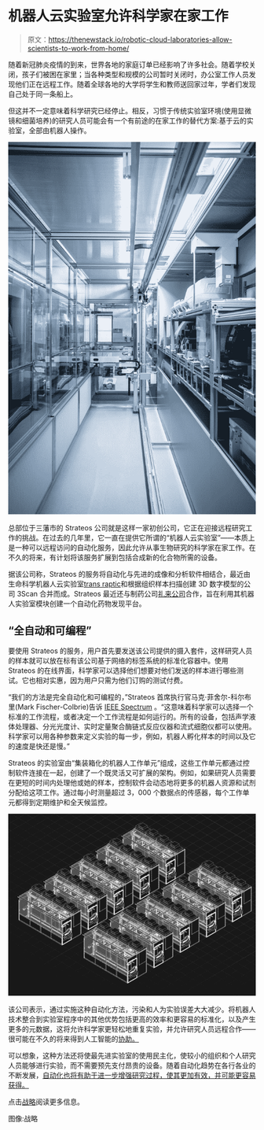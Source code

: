 # 机器人云实验室允许科学家在家工作

> 原文：<https://thenewstack.io/robotic-cloud-laboratories-allow-scientists-to-work-from-home/>

随着新冠肺炎疫情的到来，世界各地的家庭订单已经影响了许多社会。随着学校关闭，孩子们被困在家里；当各种类型和规模的公司暂时关闭时，办公室工作人员发现他们正在远程工作。随着全球各地的大学将学生和教师送回家过年，学者们发现自己处于同一条船上。

但这并不一定意味着科学研究已经停止。相反，习惯于传统实验室环境(使用显微镜和细菌培养)的研究人员可能会有一个有前途的在家工作的替代方案:基于云的实验室，全部由机器人操作。

![](img/b1fe80f3cc1c20f8fdb55b4cdd4fcc4c.png)

总部位于三藩市的 Strateos 公司就是这样一家初创公司，它正在迎接远程研究工作的挑战。在过去的几年里，它一直在提供它所谓的“机器人云实验室”——本质上是一种可以远程访问的自动化服务，因此允许从事生物研究的科学家在家工作。在不久的将来，有计划将该服务扩展到包括合成新的化合物所需的设备。

据该公司称，Strateos 的服务将自动化与先进的成像和分析软件相结合，最近由生命科学机器人云实验室[trans raptic](https://www.transcriptic.com/)和根据组织样本扫描创建 3D 数字模型的公司 3Scan 合并而成。Strateos 最近还与制药公司[礼来公司](https://www.lilly.com/)合作，旨在利用其机器人实验室模块创建一个自动化药物发现平台。

## “全自动和可编程”

要使用 Strateos 的服务，用户首先要发送该公司提供的摄入套件，这样研究人员的样本就可以放在标有该公司基于网络的标签系统的标准化容器中。使用 Strateos 的在线界面，科学家可以选择他们想要对他们发送的样本进行哪些测试。它也相对实惠，因为用户只需为他们订购的测试付费。

“我们的方法是完全自动化和可编程的，”Strateos 首席执行官马克·菲舍尔-科尔布里(Mark Fischer-Colbrie)告诉 [IEEE Spectrum](https://spectrum.ieee.org/view-from-the-valley/robotics/robotics-software/scientists-work-from-home-lab-cloud) 。“这意味着科学家可以选择一个标准的工作流程，或者决定一个工作流程是如何运行的。所有的设备，包括声学液体处理器、分光光度计、实时定量聚合酶链式反应仪器和流式细胞仪都可以使用。科学家可以用各种参数来定义实验的每一步，例如，机器人孵化样本的时间以及它的速度是快还是慢。”

Strateos 的实验室由“集装箱化的机器人工作单元”组成，这些工作单元都通过控制软件连接在一起，创建了一个既灵活又可扩展的架构。例如，如果研究人员需要在更短的时间内处理他或她的样本，控制软件会动态地将更多的机器人资源和试剂分配给这项工作。通过每小时测量超过 3，000 个数据点的传感器，每个工作单元都得到定期维护和全天候监控。

![](img/dfd9beafdd5c50638a409803e1c623aa.png)

该公司表示，通过实施这种自动化方法，污染和人为实验误差大大减少。将机器人技术整合到实验室程序中的其他优势包括更高的效率和更容易的标准化，以及产生更多的元数据，这将允许科学家更轻松地重复实验，并允许研究人员远程合作——很可能在不久的将来得到人工智能的[协助。](/deep-physics-ai-helps-predict-quantum-molecular-wave-functions/)

可以想象，这种方法还将使最先进实验室的使用民主化，使较小的组织和个人研究人员能够进行实验，而不需要预先支付昂贵的设备。随着自动化趋势在各行各业的不断发展，[自动化也将有助于进一步增强研究过程，使其更加有效，并可能更容易获得。](https://thenewstack.io/5-workflow-automation-use-cases-you-might-not-have-considered/)

点击[战略](https://www.strateos.com/)阅读更多信息。

图像:战略

<svg xmlns:xlink="http://www.w3.org/1999/xlink" viewBox="0 0 68 31" version="1.1"><title>Group</title> <desc>Created with Sketch.</desc></svg>